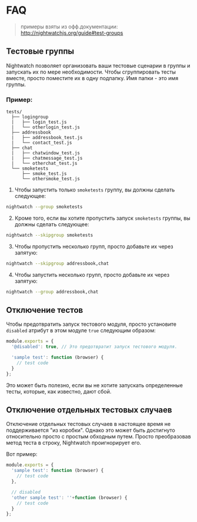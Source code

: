 # FAQ

> примеры взяты из офф.документации: http://nightwatchjs.org/guide#test-groups

## Тестовые группы

Nightwatch позволяет организовать ваши тестовые сценарии в группы и 
запускать их по мере необходимости. Чтобы сгруппировать тесты вместе, 
просто поместите их в одну подпапку. Имя папки - это имя группы.

### Пример:

```text
tests/
  ├── logingroup
  |   ├── login_test.js
  |   └── otherlogin_test.js
  ├── addressbook
  |   ├── addressbook_test.js
  |   └── contact_test.js
  ├── chat
  |   ├── chatwindow_test.js
  |   ├── chatmessage_test.js
  |   └── otherchat_test.js
  └── smoketests
      ├── smoke_test.js
      └── othersmoke_test.js
```

1. Чтобы запустить только `smoketests` группу, вы должны сделать следующее:

```bash
nightwatch --group smoketests
```

2. Кроме того, если вы хотите пропустить запуск `smoketests` группы, 
вы должны сделать следующее:

```bash
nightwatch --skipgroup smoketests
```

3. Чтобы пропустить несколько групп, просто добавьте их через запятую:
   
```bash
nightwatch --skipgroup addressbook,chat
```

4. Чтобы запустить несколько групп, просто добавьте их через запятую:
   
```bash
nightwatch --group addressbook,chat
```

## Отключение тестов

Чтобы предотвратить запуск тестового модуля,
 просто установите `disabled` атрибут в этом модуле `true` следующим образом:

```js
module.exports = {
  '@disabled': true, // Это предотвратит запуск тестового модуля.

  'sample test': function (browser) {
    // test code
  }
};
```

Это может быть полезно, если вы не хотите запускать определенные тесты, 
которые, как известно, дают сбой.

## Отключение отдельных тестовых случаев

Отключение отдельных тестовых случаев в настоящее время не поддерживается "из коробки". 
Однако это может быть достигнуто относительно просто с простым обходным путем. 
Просто преобразовав метод теста в строку, Nightwatch проигнорирует его.

Вот пример:

```js
module.exports = {
  'sample test': function (browser) {
    // test code
  },

  // disabled            
  'other sample test': ''+function (browser) {
    // test code
  }
};
```